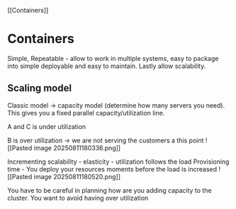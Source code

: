[[Containers]]

# Containers 
Simple, Repeatable - allow to work in multiple systems, easy to package into simple deployable and easy to maintain. Lastly allow scalability.

## Scaling model
Classic model -> capacity model (determine how many servers you need). This gives you a fixed parallel capacity/utilization line.

A and C is under utilization

B is over utilization -> we are not serving the customers a this point
![[Pasted image 20250811180336.png]]

Incrementing scalability - elasticity - utilization follows the load
Provisioning time - You deploy your resources moments before the load is increased
![[Pasted image 20250811180520.png]]

You have to be careful in planning how are you adding capacity to the cluster. You want to avoid having over utilization 

